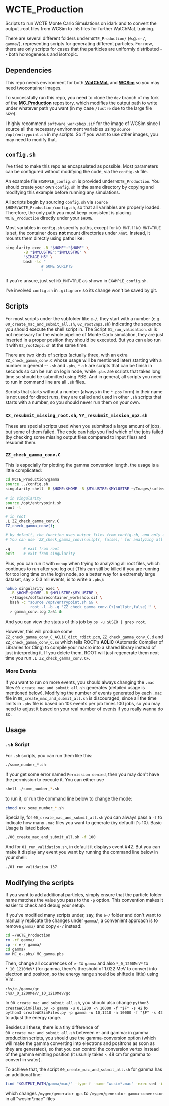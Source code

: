 # WCTE_Production
Scripts to run WCTE Monte Carlo Simulations on idark and to convert the output .root files from WCSim to .h5 files for further WatChMaL training.

There are several different folders under `WCTE_Production/` (e.g. `e-/`, `gamma/`), representing scripts for generating different particles. For now, there are only scripts for cases that the pariticles are uniformly distributed -- both homogeneous and isotropic.


## Dependencies
This repo needs environment for both [**WatChMaL**](https://github.com/WatChMaL/WatChMaL) and [**WCSim**](https://github.com/WCSim/WCSim) so you may need twocontainer images.

To successfully run this repo, you need to clone the `dev` branch of my fork of the [**MC_Production**](https://github.com/PoinRec/MC_Production/tree/dev) repository, which modifies the output path to write under whatever path you want (in my case `/lustre` due to the large file size).
 
I highly recommend `software_workshop.sif` for the image of WCSim since I source all the necessary environment variables using `source /opt/entrypoint.sh` in my scripts. So if you want to use other images, you may need to modify that.


## `config.sh`
I’ve tried to make this repo as encapsulated as possible. Most parameters can be configured without modifying the code, via the `config.sh` file.

An example file `EXAMPLE_config.sh` is provided under `WCTE_Production`. You should create your own `config.sh` in the same directory by copying and modifying this example before running any simulations.

All scripts begin by sourcing `config.sh` via `source $HOME/WCTE_Production/config.sh`, so that all variables are properly loaded. Therefore, the only path you must keep consistent is placing `WCTE_Production` directly under your `$HOME`.

Most variables in `config.sh` specify paths, except for `NO_MNT`. If `NO_MNT=TRUE` is set, the container does **not** mount directories under `/mnt`. Instead, it mounts them directly using paths like:

```bash
singularity exec -B "$HOME":"$HOME" \
        -B "$MYLUSTRE":"$MYLUSTRE" \
        "$IMAGE_H5" \
        bash -lc "
                # SOME SCRIPTS
                "
```

If you’re unsure, just set `NO_MNT=TRUE` as shown in `EXAMPLE_config.sh`.

I've involved `config.sh` in `.gitignore` so its change won't be saved by git.


## Scripts
For most scripts under the subfolder like `e-/`, they start with a number (e.g. `00_create_mac_and_submit_all.sh`, `02_root2npz.sh`) indicating the sequence you should execute the shell script in. The Script `01_run_validation.sh` is not necessary for the whole pipeline of Monte Carlo simulation, they are just inserted in a proper position they should be executed. But you can also run it with `02_root2npz.sh` at the same time.

There are two kinds of scripts (actually three, with an extra `ZZ_check_gamma_conv.C` whose usage will be mentioned later) starting with a number in general -- `.sh` and `.pbs`, `*.sh` are scripts that can be finish in seconds so can be run on login node, while `.pbs` are scripts that takes long time so should be submitted using PBS. And in general, all scripts you need to run in command line are all `.sh` files.

Scripts that starts without a number (always in the `*.pbs` form) in their name is not used for direct runs, they are called and used in other `.sh` scripts that starts with a number, so you should never run them on your own.

### `XX_resubmit_missing_root.sh`, `YY_resubmit_mission_npz.sh`
These are special scripts used when you submitted a large amount of jobs, but some of them failed. The code can help you find which of the jobs failed (by checking some missing output files compared to input files) and resubmit them.

### `ZZ_check_gamma_conv.C`
This is especially for plotting the gamma conversion length, the usage is a little complicated:

```bash
cd WCTE_Production/gamma
source ../config.sh
singularity shell -B $HOME:$HOME -B $MYLUSTRE:$MYLUSTRE ~/Images/softwarecontainer_workshop.sif

# in singularity
source /opt/entrypoint.sh
root -l

# in root
.L ZZ_check_gamma_conv.C
ZZ_check_gamma_conv();

# by default, the function uses output files from config.sh, and only analysis *0000.root.
# You can use `ZZ_check_gamma_conv(nullptr, false);` for analyzing all root files (a little bit slow though)

.q  	# exit from root
exit	# exit from singularity
```

Plus, you can run it with `nohup` when trying to analyzing all root files, which continues to run after you log out (This can still be killed if you are running for too long time on the login node, so a better way for a extremely large dataset, say > 0.3 mil events, is to write a `.pbs`):

```bash
nohup singularity exec \
  -B $HOME:$HOME -B $MYLUSTRE:$MYLUSTRE \
  ~/Images/softwarecontainer_workshop.sif \
  bash -c "source /opt/entrypoint.sh && \
           root -l -b -q 'ZZ_check_gamma_conv.C+(nullptr,false)'" \
  > gamma_conv.log 2>&1 &
```
And you can view the status of this job by `ps -u $USER | grep root`. 

However, this will produce some `ZZ_check_gamma_conv_C_ACLiC_dict_rdict.pcm`, `ZZ_check_gamma_conv_C.d` and `ZZ_check_gamma_conv_C.so` which tells ROOT’s **ACLiC** (Automatic Compiler of Libraries for Cling) to compile your macro into a shared library instead of just interpreting it. If you delete them, ROOT will just regenerate them next time you run `.L ZZ_check_gamma_conv.C+`.

### More Events
If you want to run on more events, you should always changing the `.mac` files `00_create_mac_and_submit_all.sh` generates (detailed usage is mentioned below). Modifying the number of events generated by each `.mac` file in `00_create_mac_and_submit_all.sh` is discouraged, since all the time limits in `.pbs` file is based on 10k events per job times 100 jobs, so you may need to adjust it based on your real number of events if you really wanna do so.

## Usage
### `.sh` Script
For `.sh` scripts, you can run them like this:
```bash
./some_number_*.sh
```

If your get some error named `Permission denied`, then you may don't have the permission to execute it. You can either use

```bash
shell ./some_number_*.sh

```
to run it, or run the command line below to change the mode:

```bash
chmod u+x some_number_*.sh
```

Specially, for `00_create_mac_and_submit_all.sh` you can always pass a `-f` to indicate how many `.mac` files you want to generate (by default it's 10). Basic Usage is listed below:

```bash
./00_create_mac_and_submit_all.sh -f 100
```

And for `01_run_validation.sh`, in default it displays event #42. But you can make it display any event you want by running the command line below in your shell:
```bash
./01_run_validation 137
```


## Modifying the scripts
If you want to add additional particles, simply ensure that the particle folder name matches the value you pass to the `-p` option. This convention makes it easier to check and debug your setup.

If you've modified many scripts under, say, the `e-/` folder and don't want to manually replicate the changes under `gamma/`, a convenient approach is to remove `gamma/` and copy `e-/` instead:

```bash
cd ~/WCTE_Production
rm -rf gamma/
cp -r e-/ gamma/
cd gamma/
mv MC_e-.pbs/ MC_gamma.pbs
```

Then, change all occurrences of `e-` to `gamma` and also `*_0_1200MeV*` to `*_10_1210MeV*` (for gamma, there's threshold of 1.022 MeV to convert into electron and positron, so the energy range should be shifted a little) using Vim:

```vim
:%s/e-/gamma/gc
:%s/_0_1200MeV/_10_1210MeV/gc
```

In `00_create_mac_and_submit_all.sh`, you should also change `python3 createWCSimFiles.py -p gamma -u 0,1200 -n 10000 -f "$F" -s 42` to `python3 createWCSimFiles.py -p gamma -u 10,1210 -n 10000 -f "$F" -s 42` to adjust the energy range.


Besides all these, there is a tiny difference of `00_create_mac_and_submit_all.sh` between e- and gamma: in gamma production scripts, you should use the gamma-conversion option (which will make the gamma converting into electrons and positrons as soon as they are generated), so that you can control the conversion vertex instead of the gamma emitting position (it usually takes ~ 48 cm for gamma to convert in water).

To achieve that, the script `00_create_mac_and_submit_all.sh` for gamma has an additional line:
```bash
find "$OUTPUT_PATH/gamma/mac/" -type f -name "wcsim*.mac" -exec sed -i 's|#/mygen/generator gps|#/mygen/generator gamma-conversion|' {} +
```
which changes `/mygen/generator gps` to `/mygen/generator gamma-conversion` in all "wcsim\*.mac" files

